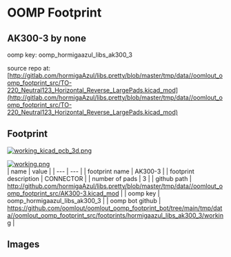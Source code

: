 # OOMP Footprint  
## AK300-3  by none  
  
oomp key: oomp_hormigaazul_libs_ak300_3  
  
source repo at: [http://gitlab.com/hormigaAzul/libs.pretty/blob/master/tmp/data//oomlout_oomp_footprint_src/TO-220_Neutral123_Horizontal_Reverse_LargePads.kicad_mod](http://gitlab.com/hormigaAzul/libs.pretty/blob/master/tmp/data//oomlout_oomp_footprint_src/TO-220_Neutral123_Horizontal_Reverse_LargePads.kicad_mod)  
## Footprint  
  
[![working_kicad_pcb_3d.png](working_kicad_pcb_3d_600.png)](working_kicad_pcb_3d.png)  
  
[![working.png](working_600.png)](working.png)  
| name | value | 
| --- | --- | 
| footprint name | AK300-3 | 
| footprint description | CONNECTOR | 
| number of pads | 3 | 
| github path | http://github.com/hormigaAzul/libs.pretty/blob/master/tmp/data//oomlout_oomp_footprint_src/AK300-3.kicad_mod | 
| oomp key | oomp_hormigaazul_libs_ak300_3 | 
| oomp bot github | https://github.com/oomlout/oomlout_oomp_footprint_bot/tree/main/tmp/data//oomlout_oomp_footprint_src/footprints/hormigaazul_libs_ak300_3/working | 
## Images  
